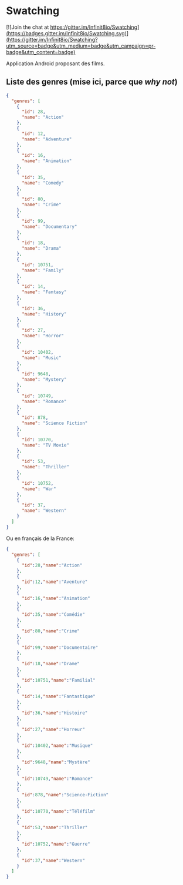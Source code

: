 # Swatching

[![Join the chat at https://gitter.im/Infinit8io/Swatching](https://badges.gitter.im/Infinit8io/Swatching.svg)](https://gitter.im/Infinit8io/Swatching?utm_source=badge&utm_medium=badge&utm_campaign=pr-badge&utm_content=badge)

Application Android proposant des films.

## Liste des genres (mise ici, parce que _why not_)

```json
{
  "genres": [
    {
      "id": 28,
      "name": "Action"
    },
    {
      "id": 12,
      "name": "Adventure"
    },
    {
      "id": 16,
      "name": "Animation"
    },
    {
      "id": 35,
      "name": "Comedy"
    },
    {
      "id": 80,
      "name": "Crime"
    },
    {
      "id": 99,
      "name": "Documentary"
    },
    {
      "id": 18,
      "name": "Drama"
    },
    {
      "id": 10751,
      "name": "Family"
    },
    {
      "id": 14,
      "name": "Fantasy"
    },
    {
      "id": 36,
      "name": "History"
    },
    {
      "id": 27,
      "name": "Horror"
    },
    {
      "id": 10402,
      "name": "Music"
    },
    {
      "id": 9648,
      "name": "Mystery"
    },
    {
      "id": 10749,
      "name": "Romance"
    },
    {
      "id": 878,
      "name": "Science Fiction"
    },
    {
      "id": 10770,
      "name": "TV Movie"
    },
    {
      "id": 53,
      "name": "Thriller"
    },
    {
      "id": 10752,
      "name": "War"
    },
    {
      "id": 37,
      "name": "Western"
    }
  ]
}
```

Ou en français de la France:

```json
{
  "genres": [
    {
      "id":28,"name":"Action"
    },
    {
      "id":12,"name":"Aventure"
    },
    {
      "id":16,"name":"Animation"
    },
    {
      "id":35,"name":"Comédie"
    },
    {
      "id":80,"name":"Crime"
    },
    {
      "id":99,"name":"Documentaire"
    },
    {
      "id":18,"name":"Drame"
    },
    {
      "id":10751,"name":"Familial"
    },
    {
      "id":14,"name":"Fantastique"
    },
    {
      "id":36,"name":"Histoire"
    },
    {
      "id":27,"name":"Horreur"
    },
    {
      "id":10402,"name":"Musique"
    },
    {
      "id":9648,"name":"Mystère"
    },
    {
      "id":10749,"name":"Romance"
    },
    {
      "id":878,"name":"Science-Fiction"
    },
    {
      "id":10770,"name":"Téléfilm"
    },
    {
      "id":53,"name":"Thriller"
    },
    {
      "id":10752,"name":"Guerre"
    },
    {
      "id":37,"name":"Western"
    }
  ]
}
```
